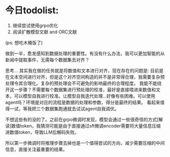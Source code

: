 # 今日todolist:
1. 继续尝试使用grpo优化
2. 阅读扩散模型文献 and ORC文献

(ps: 想吃木桶饭了)

做到一半，愈发感知到数据处理的重要性。有没有什么办法，我可以更加智能的从新闻中提取事件，无需每个数据集去对齐？

思考...
其实我在做的任务就是将数值和文本进行对齐，现在存在的问题是: 目前是在文本空间进行对齐，但是这个对齐空间构造的并不是非常得合理，我需要复杂预处理令其合理化。复杂的预处理会不可避免的影响最终的合理程度。
我能不能绕开这一步骤？不需要每个数据集进行预处理的校准，最好是直接喂进来数值和文本，可以模型自我进行校准。让模型自我迭代处理...好像有些困难。可以使用agent吗？环境是对应的流程是数据的处理和参数，得分是最终的结果。
看起来值得一试，等我把三个数据集跑通就去试试agent自我调优。

不想这些有的没的了。之前在grpo微调时发现，模型会通过一些很奇怪的方式[解读]数值token，我猜测可能是由于直接通过sft微调encoder需要将大量信息压缩进数值token，导致LLM后解码失败。

所以第一步微调时将推理步骤去掉也是一个值得尝试的方向，减少需要压缩的中间信息，直接关注最重要的结果。
